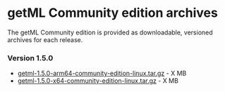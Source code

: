 <!-- # Installing from versioned archives -->
# getML Community edition archives

The getML Community edition is provided as downloadable, versioned archives for each release.


### Version 1.5.0
- [getml-1.5.0-arm64-community-edition-linux.tar.gz](https://storage.googleapis.com/static.getml.com/download/1.5.0/getml-1.5.0-arm64-community-edition-linux.tar.gz) - X MB
- [getml-1.5.0-x64-community-edition-linux.tar.gz](https://storage.googleapis.com/static.getml.com/download/1.5.0/getml-1.5.0-x64-community-edition-linux.tar.gz) - X MB
